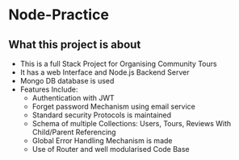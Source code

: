 # Node-Practice

## What this project is about 
 - This is a full Stack Project for Organising Community Tours
 - It has a web Interface and Node.js Backend Server
 - Mongo DB database is used 
 - Features Include: 
     - Authentication with JWT
     - Forget password Mechanism using email service
     - Standard security Protocols is maintained
     - Schema of multiple Collections: Users, Tours, Reviews With Child/Parent Referencing
     - Global Error Handling Mechanism is made
     - Use of Router and well modularised Code Base

  
